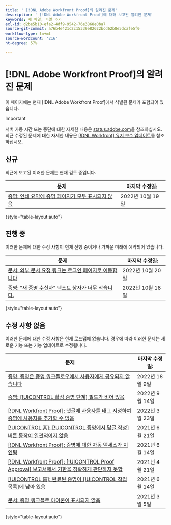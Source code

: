 ```yaml
---
title: ' [!DNL Adobe Workfront Proof]의 알려진 문제'
description: ' [!DNL Adobe Workfront Proof]에 대해 보고된 알려진 문제'
keywords: 새 파일, 파일 추가
exl-id: d2be5b10-efa2-4df9-9542-76e3868e0ba7
source-git-commit: a76b4e421c2c15339e82622bcd62b8e5dcafe5f0
workflow-type: tm+mt
source-wordcount: '216'
ht-degree: 57%

---
```


# [!DNL Adobe Workfront Proof]의 알려진 문제

이 페이지에는 현재 [!DNL Adobe Workfront Proof]에서 식별된 문제가 포함되어 있습니다.

>[!IMPORTANT]
>
>서버 가동 시간 또는 중단에 대한 자세한 내용은 [status.adobe.com](https://status.adobe.com)을 참조하십시오. 최근 수정된 문제에 대한 자세한 내용은 [[!DNL Workfront] 유지 보수 업데이트](../maintenance/current-updates.md)를 참조하십시오.

## 신규

최근에 보고된 이러한 문제는 현재 검토 중입니다.

| **문제** | **마지막 수정일:** |
| -----------------------------------------------------------------| ----------------- |
| [증명: 인쇄 요약에 증명 페이지가 모두 표시되지 않음](known-issues-workfront-proof/proof-print-summary-not-showing-all-pages.md) | 2022년 10월 19일 |

{style=&quot;table-layout:auto&quot;}

## 진행 중

이러한 문제에 대한 수정 사항이 현재 진행 중이거나 가까운 미래에 예약되어 있습니다.

| **문제** | **마지막 수정일:** |
| -----------------------------------------------------------------| ----------------- |
| [문서: 외부 문서 요청 링크는 로그인 페이지로 이동합니다](known-issues-workfront/wf-documents-external-request-leads-to-login.md) | 2022년 10월 20일 |
| [증명: &quot;새 증명 수신자&quot; 텍스트 상자가 너무 작습니다.](known-issues-workfront/wf-proof-proof-share-recipient-box-too-small.md) | 2022년 10월 18일 |

{style=&quot;table-layout:auto&quot;}

## 수정 사항 없음

이러한 문제에 대한 수정 사항은 현재 로드맵에 없습니다. 경우에 따라 이러한 문제는 새로운 기능 또는 기능 업데이트로 수정됩니다.

| **문제** | **마지막 수정일:** |
| -----------------------------------------------------------------| ----------------- |
| [증명: 증명은 증명 워크플로우에서 사용자에게 공유되지 않습니다](known-issues-workfront-proof/proof-user-in-stage-does-not-get-access.md) | 2022년 18월 9일 |
| [증명: [!UICONTROL 활성 증명 단계] 필드가 비어 있음](known-issues-workfront/wf-documents-stages-do-not-populate-on-proof.md) | 2022년 9월 14일 |
| [[!DNL Workfront Proof]: 댓글에 사용자를 태그 지정하여 증명에 사용자를 추가할 수 없음](known-issues-workfront-proof/cannot-add-user-to-proof.md) | 2022년 3월 23일 |
| [[!UICONTROL 홈]: [!UICONTROL 증명에서 답글 작성] 버튼 동작이 일관적이지 않음](known-issues-workfront-proof/reply-in-proof-button-behavior-is-inconsistent.md) | 2021년 6월 21일 |
| [[!DNL Workfront Proof]: 증명에 대한 자동 액세스가 지연됨](known-issues-workfront-proof/automatic-access-to-proofs-are-delayed.md) | 2021년 6월 14일 |
| [[!DNL Workfront Proof]: [!UICONTROL Proof Approval] 보고서에서 기한을 정확하게 판단하지 못함](known-issues-workfront-proof/proof-approval-report-cant-accurately-determine-deadlines.md) | 2021년 4월 21일 |
| [[!UICONTROL 홈]: 완료된 증명이 [!UICONTROL 작업 목록]](known-issues-workfront-proof/completed-proofs-stuck-in-the-work-list.md)에 남아 있음 | 2021년 6월 14일 |
| [문서: 증명 워크플로 아이콘이 표시되지 않음](known-issues-workfront-proof/proof-workflow-icon-is-not-displaying.md) | 2021년 3월 5일 |

{style=&quot;table-layout:auto&quot;}

